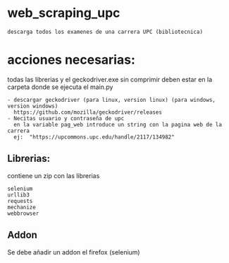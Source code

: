 # web_scraping_upc

    descarga todos los examenes de una carrera UPC (bibliotecnica)
 
# acciones necesarias:

  todas las librerias y el geckodriver.exe sin comprimir deben estar en la carpeta donde se ejecuta el main.py
  
    - descargar geckodriver (para linux, version linux) (para windows, version windows)
      https://github.com/mozilla/geckodriver/releases
    - Necitas usuario y contraseña de upc
      en la variable pag_web introduce un string con la pagina web de la carrera
      ej:  "https://upcommons.upc.edu/handle/2117/134982"
     

## Librerias:

 contiene un zip con las librerias
 
    selenium
    urllib3
    requests
    mechanize
    webbrowser
  

## Addon
   Se debe añadir un addon el firefox (selenium)
